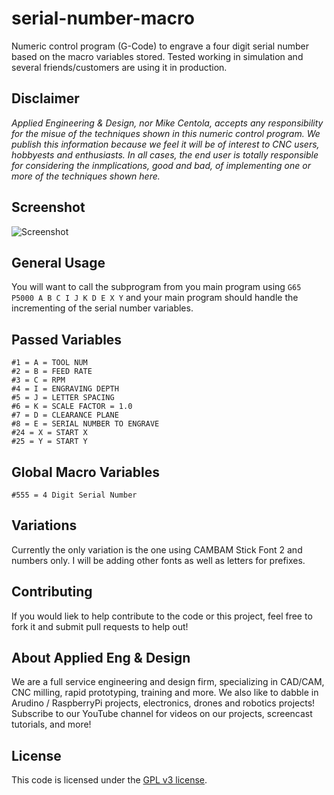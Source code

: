# serial-number-macro
Numeric control program (G-Code) to engrave a four digit serial number based on the macro variables stored. Tested working in simulation and several friends/customers are using it in production.

## Disclaimer
*Applied Engineering & Design, nor Mike Centola, accepts any responsibility for the misue of the techniques shown in this numeric control program. We publish this information because we feel it will be of interest to CNC users, hobbyests and enthusiasts. In all cases, the end user is totally responsible for considering the inmplications, good and bad, of implementing one or more of the techniques shown here.*


## Screenshot
![Screenshot](http://i.imgur.com/oo9iCC8.jpg)

## General Usage
You will want to call the subprogram from you main program using `G65 P5000 A B C I J K D E X Y` and your main program should handle the incrementing of the serial number variables. 

## Passed Variables
```
#1 = A = TOOL NUM
#2 = B = FEED RATE
#3 = C = RPM
#4 = I = ENGRAVING DEPTH
#5 = J = LETTER SPACING
#6 = K = SCALE FACTOR = 1.0
#7 = D = CLEARANCE PLANE
#8 = E = SERIAL NUMBER TO ENGRAVE
#24 = X = START X
#25 = Y = START Y
```


## Global Macro Variables
```
#555 = 4 Digit Serial Number
```


## Variations
Currently the only variation is the one using CAMBAM Stick Font 2 and numbers only. I will be adding other fonts as well as letters for prefixes.


## Contributing
If you would liek to help contribute to the code or this project, feel free to fork it and submit pull requests to help out!


## About Applied Eng & Design
We are a full service engineering and design firm, specializing in CAD/CAM, CNC milling, rapid prototyping, training and more.  We also like to dabble in Arudino / RaspberryPi projects, electronics, drones and robotics projects! Subscribe to our YouTube channel for videos on our projects, screencast tutorials, and more!

## License
This code is licensed under the [GPL v3 license](https://www.gnu.org/licenses/gpl-3.0.en.html).